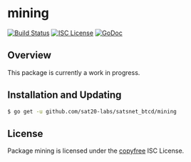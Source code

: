 mining
======

[![Build Status](https://github.com/sat20-labs/satsnet_btcd/workflows/Build%20and%20Test/badge.svg)](https://github.com/sat20-labs/satsnet_btcd/actions)
[![ISC License](http://img.shields.io/badge/license-ISC-blue.svg)](http://copyfree.org)
[![GoDoc](https://img.shields.io/badge/godoc-reference-blue.svg)](https://pkg.go.dev/github.com/sat20-labs/satsnet_btcd/mining)

## Overview

This package is currently a work in progress.

## Installation and Updating

```bash
$ go get -u github.com/sat20-labs/satsnet_btcd/mining
```

## License

Package mining is licensed under the [copyfree](http://copyfree.org) ISC
License.
